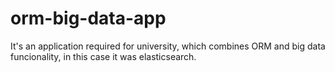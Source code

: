 # orm-big-data-app
It's an application required for university, which combines ORM and big data funcionality, in this case it was elasticsearch.
